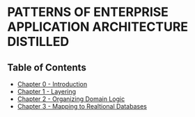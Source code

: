 # PATTERNS OF ENTERPRISE APPLICATION ARCHITECTURE DISTILLED

## Table of Contents

* [Chapter 0 - Introduction](https://github.com/srihari-sridharan/POEAA/blob/master/Chapter%200%20-%20Introduction.md)
* [Chapter 1 - Layering](https://github.com/srihari-sridharan/POEAA/blob/master/Chapter%201%20-%20Layering.md)
* [Chapter 2 - Organizing Domain Logic](https://github.com/srihari-sridharan/POEAA/blob/master/Chapter%202%20-%20Organizing%20Domain%20Logic.md)
* [Chapter 3 - Mapping to Realtional Databases](https://github.com/srihari-sridharan/POEAA/blob/master/Chapter%203%20-%20Mapping%20to%20Realtional%20Databases.md)
